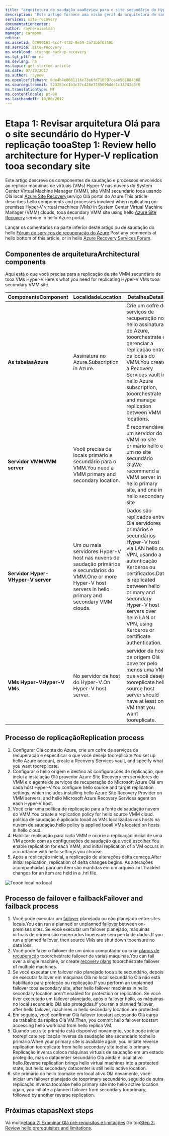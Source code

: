 ```yaml
---
title: "arquitetura de saudação aaaReview para o site secundário do Hyper-V replicação tooa com o Azure Site Recovery | Microsoft Docs"
description: "Este artigo fornece uma visão geral da arquitetura de saudação para replicar máquinas virtuais do Hyper-V tooa secundário System Center VMM site local com o Azure Site Recovery."
services: site-recovery
documentationcenter: 
author: rayne-wiselman
manager: carmonm
editor: 
ms.assetid: 07099161-4cc7-4f32-8eb9-2a71bbf0750b
ms.service: site-recovery
ms.workload: storage-backup-recovery
ms.tgt_pltfrm: na
ms.devlang: na
ms.topic: get-started-article
ms.date: 07/30/2017
ms.author: raynew
ms.openlocfilehash: 0de4b4e8601116c73e6fd710597ce4e561884368
ms.sourcegitcommit: 523283cc1b3c37c428e77850964dc1c33742c5f0
ms.translationtype: MT
ms.contentlocale: pt-BR
ms.lasthandoff: 10/06/2017
---
```

# <a name="step-1-review-hello-architecture-for-hyper-v-replication-tooa-secondary-site"></a><span data-ttu-id="968e4-103">Etapa 1: Revisar arquitetura Olá para o site secundário do Hyper-V replicação tooa</span><span class="sxs-lookup"><span data-stu-id="968e4-103">Step 1: Review hello architecture for Hyper-V replication tooa secondary site</span></span>

<span data-ttu-id="968e4-104">Este artigo descreve os componentes de saudação e processos envolvidos ao replicar máquinas de virtuais (VMs) Hyper-V nas nuvens do System Center Virtual Machine Manager (VMM), site VMM secundário tooa usando Olá local [Azure Site Recovery](site-recovery-overview.md)serviço Olá portal do Azure.</span><span class="sxs-lookup"><span data-stu-id="968e4-104">This article describes hello components and processes involved when replicating on-premises Hyper-V virtual machines (VMs) in System Center Virtual Machine Manager (VMM) clouds, tooa secondary VMM site using hello [Azure Site Recovery](site-recovery-overview.md) service in hello Azure portal.</span></span>

<span data-ttu-id="968e4-105">Lançar os comentários na parte inferior deste artigo ou de saudação do hello [Fórum de serviços de recuperação do Azure](https://social.msdn.microsoft.com/forums/azure/home?forum=hypervrecovmgr).</span><span class="sxs-lookup"><span data-stu-id="968e4-105">Post any comments at hello bottom of this article, or in hello [Azure Recovery Services Forum](https://social.msdn.microsoft.com/forums/azure/home?forum=hypervrecovmgr).</span></span>



## <a name="architectural-components"></a><span data-ttu-id="968e4-106">Componentes de arquitetura</span><span class="sxs-lookup"><span data-stu-id="968e4-106">Architectural components</span></span>

<span data-ttu-id="968e4-107">Aqui está o que você precisa para a replicação de site VMM secundário de tooa VMs Hyper-V.</span><span class="sxs-lookup"><span data-stu-id="968e4-107">Here's what you need for replicating Hyper-V VMs tooa secondary VMM site.</span></span>

<span data-ttu-id="968e4-108">**Componente**</span><span class="sxs-lookup"><span data-stu-id="968e4-108">**Component**</span></span> | <span data-ttu-id="968e4-109">**Localidade**</span><span class="sxs-lookup"><span data-stu-id="968e4-109">**Location**</span></span> | <span data-ttu-id="968e4-110">**Detalhes**</span><span class="sxs-lookup"><span data-stu-id="968e4-110">**Details**</span></span>
--- | --- | ---
<span data-ttu-id="968e4-111">**As tabelas**</span><span class="sxs-lookup"><span data-stu-id="968e4-111">**Azure**</span></span> | <span data-ttu-id="968e4-112">Assinatura no Azure.</span><span class="sxs-lookup"><span data-stu-id="968e4-112">Subscription in Azure.</span></span> | <span data-ttu-id="968e4-113">Crie um cofre de serviços de recuperação no hello assinatura do Azure, tooorchestrate e gerenciar a replicação entre os locais do VMM.</span><span class="sxs-lookup"><span data-stu-id="968e4-113">You create a Recovery Services vault in hello Azure subscription, tooorchestrate and manage replication between VMM locations.</span></span>
<span data-ttu-id="968e4-114">**Servidor VMM**</span><span class="sxs-lookup"><span data-stu-id="968e4-114">**VMM server**</span></span> | <span data-ttu-id="968e4-115">Você precisa de locais primário e secundário para o VMM.</span><span class="sxs-lookup"><span data-stu-id="968e4-115">You need a VMM primary and secondary location.</span></span> | <span data-ttu-id="968e4-116">É recomendável um servidor do VMM no site primário hello e um no site secundário Olá</span><span class="sxs-lookup"><span data-stu-id="968e4-116">We recommend a VMM server in hello primary site, and one in hello secondary site</span></span> 
<span data-ttu-id="968e4-117">**Servidor Hyper-V**</span><span class="sxs-lookup"><span data-stu-id="968e4-117">**Hyper-V server**</span></span> |  <span data-ttu-id="968e4-118">Um ou mais servidores Hyper-V host nas nuvens de saudação primários e secundários do VMM.</span><span class="sxs-lookup"><span data-stu-id="968e4-118">One or more Hyper-V host servers in hello primary and secondary VMM clouds.</span></span> | <span data-ttu-id="968e4-119">Dados são replicados entre Olá servidores primários e secundários Hyper-V host via LAN hello ou VPN, usando a autenticação Kerberos ou certificados.</span><span class="sxs-lookup"><span data-stu-id="968e4-119">Data is replicated between hello primary and secondary Hyper-V host servers over hello LAN or VPN, using Kerberos or certificate authentication.</span></span>  
<span data-ttu-id="968e4-120">**VMs Hyper-V**</span><span class="sxs-lookup"><span data-stu-id="968e4-120">**Hyper-V VMs**</span></span> | <span data-ttu-id="968e4-121">No servidor de host do Hyper-V.</span><span class="sxs-lookup"><span data-stu-id="968e4-121">On Hyper-V host server.</span></span> | <span data-ttu-id="968e4-122">servidor de host de origem Olá deve ter pelo menos uma VM que você deseja tooreplicate.</span><span class="sxs-lookup"><span data-stu-id="968e4-122">hello source host server should have at least one VM that you want tooreplicate.</span></span>

## <a name="replication-process"></a><span data-ttu-id="968e4-123">Processo de replicação</span><span class="sxs-lookup"><span data-stu-id="968e4-123">Replication process</span></span>

1. <span data-ttu-id="968e4-124">Configurar Olá conta do Azure, crie um cofre de serviços de recuperação e especificar o que você deseja tooreplicate.</span><span class="sxs-lookup"><span data-stu-id="968e4-124">You set up hello Azure account, create a Recovery Services vault, and specify what you want tooreplicate.</span></span>
2. <span data-ttu-id="968e4-125">Configurar o hello origem e destino as configurações de replicação, que inclui a instalação Olá provedor Azure Site Recovery em servidores do VMM e o agente de serviços de recuperação do Microsoft Azure Olá em cada host Hyper-V.</span><span class="sxs-lookup"><span data-stu-id="968e4-125">You configure hello source and target replication settings, which includes installing hello Azure Site Recovery Provider on VMM servers, and hello Microsoft Azure Recovery Services agent on each Hyper-V host.</span></span>
3. <span data-ttu-id="968e4-126">Você criar uma política de replicação para a fonte de saudação nuvem do VMM.</span><span class="sxs-lookup"><span data-stu-id="968e4-126">You create a replication policy for hello source VMM cloud.</span></span> <span data-ttu-id="968e4-127">política de saudação é aplicado tooall as VMs localizadas nos hosts na nuvem de saudação.</span><span class="sxs-lookup"><span data-stu-id="968e4-127">hello policy is applied tooall VMs located on hosts in hello cloud.</span></span>
4. <span data-ttu-id="968e4-128">Habilitar replicação para cada VMM e ocorre a replicação inicial de uma VM acordo com as configurações de saudação que você escolher.</span><span class="sxs-lookup"><span data-stu-id="968e4-128">You enable replication for each VMM, and initial replication of a VM occurs in accordance with hello settings you choose.</span></span>
5. <span data-ttu-id="968e4-129">Após a replicação inicial, a replicação de alterações delta começa.</span><span class="sxs-lookup"><span data-stu-id="968e4-129">After initial replication, replication of delta changes begins.</span></span> <span data-ttu-id="968e4-130">As alterações acompanhadas para um item são mantidas em um arquivo .hrl.</span><span class="sxs-lookup"><span data-stu-id="968e4-130">Tracked changes for an item are held in a .hrl file.</span></span>


![Tooon local no local](./media/vmm-to-vmm-walkthrough-architecture/arch-onprem-onprem.png)

## <a name="failover-and-failback-process"></a><span data-ttu-id="968e4-132">Processo de failover e failback</span><span class="sxs-lookup"><span data-stu-id="968e4-132">Failover and failback process</span></span>

1. <span data-ttu-id="968e4-133">Você pode executar um [failover](site-recovery-failover.md) planejado ou não planejado entre sites locais.</span><span class="sxs-lookup"><span data-stu-id="968e4-133">You can run a planned or unplanned [failover](site-recovery-failover.md) between on-premises sites.</span></span> <span data-ttu-id="968e4-134">Se você executar um failover planejado, máquinas virtuais de origem são encerrados tooensure sem perda de dados.</span><span class="sxs-lookup"><span data-stu-id="968e4-134">If you run a planned failover, then source VMs are shut down tooensure no data loss.</span></span>
2. <span data-ttu-id="968e4-135">Você pode fazer o failover de um único computador ou criar [planos de recuperação](site-recovery-create-recovery-plans.md) tooorchestrate failover de várias máquinas.</span><span class="sxs-lookup"><span data-stu-id="968e4-135">You can fail over a single machine, or create [recovery plans](site-recovery-create-recovery-plans.md) tooorchestrate failover of multiple machines.</span></span>
4. <span data-ttu-id="968e4-136">Se você executar um failover não planejado tooa site secundário, depois de executar failover em máquinas Olá no local secundário Olá não está habilitado para proteção ou replicação.</span><span class="sxs-lookup"><span data-stu-id="968e4-136">If you perform an unplanned failover tooa secondary site, after hello failover machines in hello secondary location aren't enabled for protection or replication.</span></span> <span data-ttu-id="968e4-137">Se você tiver executado um failover planejado, após o failover hello, as máquinas no local secundário Olá são protegidas.</span><span class="sxs-lookup"><span data-stu-id="968e4-137">If you ran a planned failover, after hello failover, machines in hello secondary location are protected.</span></span>
5. <span data-ttu-id="968e4-138">Em seguida, você confirmar Olá failover toostart acessando Olá carga de trabalho da réplica Olá VM.</span><span class="sxs-lookup"><span data-stu-id="968e4-138">Then, you commit hello failover toostart accessing hello workload from hello replica VM.</span></span>
6. <span data-ttu-id="968e4-139">Quando seu site primário está disponível novamente, você pode iniciar tooreplicate replicação inversa da saudação site secundário toohello primário.</span><span class="sxs-lookup"><span data-stu-id="968e4-139">When your primary site is available again, you initiate reverse replication tooreplicate from hello secondary site toohello primary.</span></span> <span data-ttu-id="968e4-140">Replicação inversa coloca máquinas virtuais de saudação em um estado protegido, mas o datacenter secundário Olá ainda é local ativo hello.</span><span class="sxs-lookup"><span data-stu-id="968e4-140">Reverse replication brings hello virtual machines into a protected state, but hello secondary datacenter is still hello active location.</span></span>
7. <span data-ttu-id="968e4-141">site primário do hello toomake em local ativo Olá novamente, você iniciar um failover planejado de tooprimary secundário, seguido de outra replicação inversa.</span><span class="sxs-lookup"><span data-stu-id="968e4-141">toomake hello primary site into hello active location again, you initiate a planned failover from secondary tooprimary, followed by another reverse replication.</span></span>



## <a name="next-steps"></a><span data-ttu-id="968e4-142">Próximas etapas</span><span class="sxs-lookup"><span data-stu-id="968e4-142">Next steps</span></span>

<span data-ttu-id="968e4-143">Vá muito[etapa 2: Examinar Olá pré-requisitos e limitações](vmm-to-vmm-walkthrough-prerequisites.md).</span><span class="sxs-lookup"><span data-stu-id="968e4-143">Go too[Step 2: Review hello prerequisites and limitations](vmm-to-vmm-walkthrough-prerequisites.md).</span></span>
